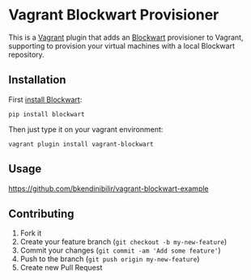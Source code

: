 # Vagrant Blockwart Provisioner

This is a [Vagrant](http://www.vagrantup.com) plugin that adds an [Blockwart](http://blockwart.org) provisioner to Vagrant, supporting to provision your virtual machines with a local Blockwart repository.

## Installation

First [install Blockwart](http://docs.blockwart.org/en/latest/installation.html):

	pip install blockwart

Then just type it on your vagrant environment:

	vagrant plugin install vagrant-blockwart

## Usage

https://github.com/bkendinibilir/vagrant-blockwart-example

## Contributing

1. Fork it
2. Create your feature branch (`git checkout -b my-new-feature`)
3. Commit your changes (`git commit -am 'Add some feature'`)
4. Push to the branch (`git push origin my-new-feature`)
5. Create new Pull Request
